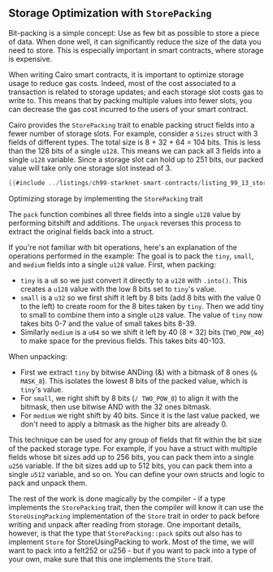 ## Storage Optimization with `StorePacking`

Bit-packing is a simple concept: Use as few bit as possible to store a piece of data. When done well, it can significantly reduce the size of the data you need to store. This is especially important in smart contracts, where storage is expensive.

When writing Cairo smart contracts, it is important to optimize storage usage to reduce gas costs. Indeed, most of the cost associated to a transaction is related to storage updates; and each storage slot costs gas to write to.
This means that by packing multiple values into fewer slots, you can decrease the gas cost incurred to the users of your smart contract.

Cairo provides the `StorePacking` trait to enable packing struct fields into a fewer number of storage slots. For example, consider a `Sizes` struct with 3 fields of different types. The total size is 8 + 32 + 64 = 104 bits. This is less than the 128 bits of a single `u128`. This means we can pack all 3 fields into a single `u128` variable. Since a storage slot can hold up to 251 bits, our packed value will take only one storage slot instead of 3.

```rust
{{#include ../listings/ch99-starknet-smart-contracts/listing_99_13_storage_packing/src/lib.cairo:here}}
```

<span class="caption">Optimizing storage by implementing the `StorePacking` trait</span>

The `pack` function combines all three fields into a single `u128` value by performing bitshift and additions. The `unpack` reverses this process to extract the original fields back into a struct.

If you're not familiar with bit operations, here's an explanation of the operations performed in the example:
The goal is to pack the `tiny`, `small`, and `medium` fields into a single `u128` value.
First, when packing:

- `tiny` is a `u8` so we just convert it directly to a `u128` with `.into()`. This creates a `u128` value with the low 8 bits set to `tiny`'s value.
- `small` is a `u32` so we first shift it left by 8 bits (add 8 bits with the value 0 to the left) to create room for the 8 bites taken by `tiny`. Then we add tiny to small to combine them into a single `u128` value. The value of `tiny` now takes bits 0-7 and the value of small takes bits 8-39.
- Similarly `medium` is a `u64` so we shift it left by 40 (8 + 32) bits (`TWO_POW_40`) to make space for the previous fields. This takes bits 40-103.

When unpacking:

- First we extract `tiny` by bitwise ANDing (&) with a bitmask of 8 ones (`& MASK_8`). This isolates the lowest 8 bits of the packed value, which is `tiny`'s value.
- For `small`, we right shift by 8 bits (`/ TWO_POW_8`) to align it with the bitmask, then use bitwise AND with the 32 ones bitmask.
- For `medium` we right shift by 40 bits. Since it is the last value packed, we don't need to apply a bitmask as the higher bits are already 0.

This technique can be used for any group of fields that fit within the bit size of the packed storage type. For example, if you have a struct with multiple fields whose bit sizes add up to 256 bits, you can pack them into a single `u256` variable. If the bit sizes add up to 512 bits, you can pack them into a single `u512` variable, and so on. You can define your own structs and logic to pack and unpack them.

The rest of the work is done magically by the compiler - if a type implements the `StorePacking` trait, then the compiler will know it can use the `StoreUsingPacking` implementation of the `Store` trait in order to pack before writing and unpack after reading from storage.
One important details, however, is that the type that `StorePacking::pack` spits out also has to implement `Store` for StoreUsingPacking to work. Most of the time, we will want to pack into a felt252 or u256 - but if you want to pack into a type of your own, make sure that this one implements the `Store` trait.
